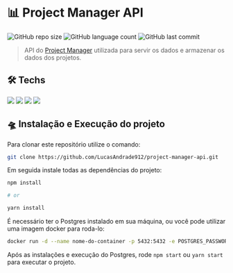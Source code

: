 # 📊 Project Manager API

![GitHub repo size](https://img.shields.io/github/repo-size/LucasAndrade912/project-manager-api?style=for-the-badge)
![GitHub language count](https://img.shields.io/github/languages/count/LucasAndrade912/project-manager-api?style=for-the-badge)
![GitHub last commit](https://img.shields.io/github/last-commit/LucasAndrade912/project-manager-api?style=for-the-badge)

> API do [Project Manager](https://github.com/LucasAndrade912/project-manager) utilizada para servir os dados e armazenar os dados dos projetos.

## 🛠️ Techs

<div>
  <img src="https://img.shields.io/badge/TypeScript-007ACC?style=for-the-badge&logo=typescript&logoColor=white" />
  <img src="https://img.shields.io/badge/Node.js-43853D?style=for-the-badge&logo=node.js&logoColor=white" />
  <img src="https://img.shields.io/badge/Express.js-404D59?style=for-the-badge" />
  <img src="https://img.shields.io/badge/PostgreSQL-316192?style=for-the-badge&logo=postgresql&logoColor=white" />
</div>

## 🛸 Instalação e Execução do projeto

Para clonar este repositório utilize o comando:

```bash
git clone https://github.com/LucasAndrade912/project-manager-api.git
```

Em seguida instale todas as dependências do projeto:

```bash
npm install

# or

yarn install
```

É necessário ter o Postgres instalado em sua máquina, ou você pode utilizar uma imagem docker para roda-lo:

```bash
docker run -d --name nome-do-container -p 5432:5432 -e POSTGRES_PASSWORD=root postgres
```

Após as instalações e execução do Postgres, rode `npm start` ou `yarn start` para executar o projeto.
